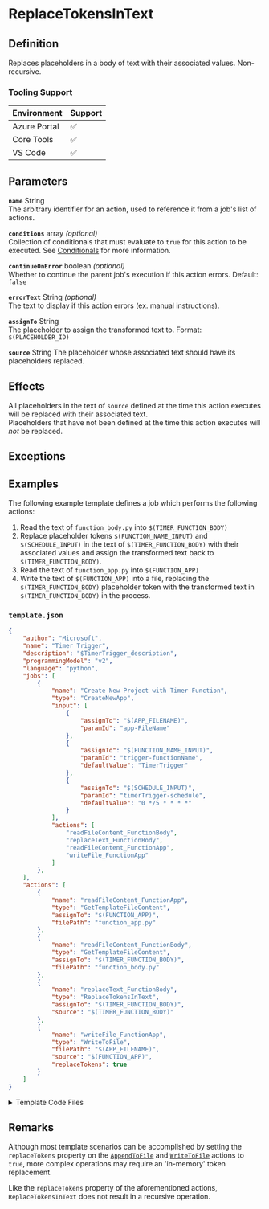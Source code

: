 # ReplaceTokensInText

## Definition

Replaces placeholders in a body of text with their associated values. Non-recursive.

### Tooling Support

| Environment  | Support |
| ------------ | ------- |
| Azure Portal | :white_check_mark: |
| Core Tools   | :white_check_mark: |
| VS Code      | :white_check_mark: |

## Parameters

<!-- vvv Common Parameters vvv -->
**`name`** String  
The arbitrary identifier for an action, used to reference it from a job's list of actions.

**`conditions`** array _(optional)_  
Collection of conditionals that must evaluate to `true` for this action to be executed. See [Conditionals](../conditionals.md) for more information.

**`continueOnError`** boolean _(optional)_  
Whether to continue the parent job's execution if this action errors. Default: `false`

**`errorText`** String _(optional)_  
The text to display if this action errors (ex. manual instructions).
<!-- ^^^ Common Parameters ^^^ -->

**`assignTo`** String  
The placeholder to assign the transformed text to. Format: `$(PLACEHOLDER_ID)`

**`source`** String
The placeholder whose associated text should have its placeholders replaced.

## Effects

All placeholders in the text of `source` defined at the time this action executes will be replaced with their associated text.  
Placeholders that have not been defined at the time this action executes will _not_ be replaced.

## Exceptions

## Examples

The following example template defines a job which performs the following actions:

1. Read the text of `function_body.py` into `$(TIMER_FUNCTION_BODY)`
2. Replace placeholder tokens `$(FUNCTION_NAME_INPUT)` and `$(SCHEDULE_INPUT)` in the text of `$(TIMER_FUNCTION_BODY)` with their associated values and assign the transformed text back to `$(TIMER_FUNCTION_BODY)`.
3. Read the text of `function_app.py` into `$(FUNCTION_APP)`
4. Write the text of `$(FUNCTION_APP)` into a file, replacing the `$(TIMER_FUNCTION_BODY)` placeholder token with the transformed text in `$(TIMER_FUNCTION_BODY)` in the process.

### `template.json`

```json
{
    "author": "Microsoft",
    "name": "Timer Trigger",
    "description": "$TimerTrigger_description",
    "programmingModel": "v2",
    "language": "python",
    "jobs": [
        {
            "name": "Create New Project with Timer Function",
            "type": "CreateNewApp",
            "input": [
                {
                    "assignTo": "$(APP_FILENAME)",
                    "paramId": "app-FileName"
                },
                {
                    "assignTo": "$(FUNCTION_NAME_INPUT)",
                    "paramId": "trigger-functionName",
                    "defaultValue": "TimerTrigger"
                },                    
                {
                    "assignTo": "$(SCHEDULE_INPUT)",
                    "paramId": "timerTrigger-schedule",
                    "defaultValue": "0 */5 * * * *"
                }
            ],
            "actions": [
                "readFileContent_FunctionBody",
                "replaceText_FunctionBody",
                "readFileContent_FunctionApp",
                "writeFile_FunctionApp"
            ]
        },
    ],
    "actions": [
        {
            "name": "readFileContent_FunctionApp",
            "type": "GetTemplateFileContent",
            "assignTo": "$(FUNCTION_APP)",
            "filePath": "function_app.py"
        },
        {
            "name": "readFileContent_FunctionBody",
            "type": "GetTemplateFileContent",
            "assignTo": "$(TIMER_FUNCTION_BODY)",
            "filePath": "function_body.py"
        },
        {
            "name": "replaceText_FunctionBody",
            "type": "ReplaceTokensInText",
            "assignTo": "$(TIMER_FUNCTION_BODY)",
            "source": "$(TIMER_FUNCTION_BODY)"
        },
        {
            "name": "writeFile_FunctionApp",
            "type": "WriteToFile",
            "filePath": "$(APP_FILENAME)",
            "source": "$(FUNCTION_APP)",
            "replaceTokens": true
        }
    ]    
}
```

<details>

<summary>Template Code Files</summary>

### `function_app.py`

```python
import datetime

import logging

import azure.functions as func

app = func.FunctionApp()

$(TIMER_FUNCTION_BODY)
```

### `function_body.py`

```python
@app.function_name(name="$(FUNCTION_NAME_INPUT)")
@app.schedule(schedule="$(SCHEDULE_INPUT)", arg_name="myTimer", run_on_startup=True,
              use_monitor=False) 
def $(FUNCTION_NAME_INPUT)(myTimer: func.TimerRequest) -> None:
    utc_timestamp = datetime.datetime.utcnow().replace(
        tzinfo=datetime.timezone.utc).isoformat()

    if myTimer.past_due:
        logging.info('The timer is past due!')

    logging.info('Python timer trigger function ran at %s', utc_timestamp)
```

</details>

## Remarks

Although most template scenarios can be accomplished by setting the `replaceTokens` property on the [`AppendToFile`](AppendToFile.md) and [`WriteToFile`](WriteToFile.md) actions to `true`, more complex operations may require an 'in-memory' token replacement.

Like the `replaceTokens` property of the aforementioned actions, `ReplaceTokensInText` does not result in a recursive operation.

